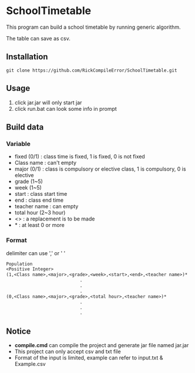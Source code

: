 # SchoolTimetable
This program can build a school timetable by running generic algorithm.

The table can save as csv.

## Installation
```cmd=
git clone https://github.com/RickCompileError/SchoolTimetable.git
```

## Usage
1. click jar.jar will only start jar
2. click run.bat can look some info in prompt

## Build data
### Variable
- fixed (0/1) : class time is fixed, 1 is fixed, 0 is not fixed
- Class name : can't empty
- major (0/1) : class is compulsory or elective class, 1 is compulsory, 0 is elective
- grade (1~5)
- week (1~5)
- start : class start time
- end : class end time
- teacher name : can empty
- total hour (2~3 hour)
- <> : a replacement is to be made
- \* : at least 0 or more
### Format
delimiter can use ',' or ' '
```txt
Population
<Positive Integer>
(1,<Class name>,<major>,<grade>,<week>,<start>,<end>,<teacher name>)*
                            .
                            .
                            .
(0,<Class name>,<major>,<grade>,<total hour>,<teacher name>)*
                            .
                            .
                            .
```

## Notice
- **compile.cmd** can compile the project and generate jar file named jar.jar
- This project can only accept csv and txt file
- Format of the input is limited, example can refer to input.txt & Example.csv
